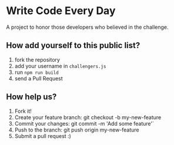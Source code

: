 # Write Code Every Day

A project to honor those developers who believed in the challenge.

## How add yourself to this public list?

1. fork the repository
2. add your username in `challengers.js`
3. run `npm run build`
4. send a Pull Request

## How help us?

1. Fork it!
2. Create your feature branch: git checkout -b my-new-feature
3. Commit your changes: git commit -m 'Add some feature'`
4. Push to the branch: git push origin my-new-feature
5. Submit a pull request :)
